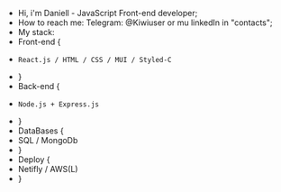 -  Hi, i'm Daniell - JavaScript Front-end developer;
-  How to reach me: Telegram: @Kiwiuser or mu linkedIn in "contacts";
-  My stack: 
-  Front-end {
-     React.js / HTML / CSS / MUI / Styled-C
-  }
-  Back-end {
-     Node.js + Express.js
-  }
-  DataBases {
-    SQL / MongoDb
-  }
-  Deploy {
-    Netifly / AWS(L)
- }
